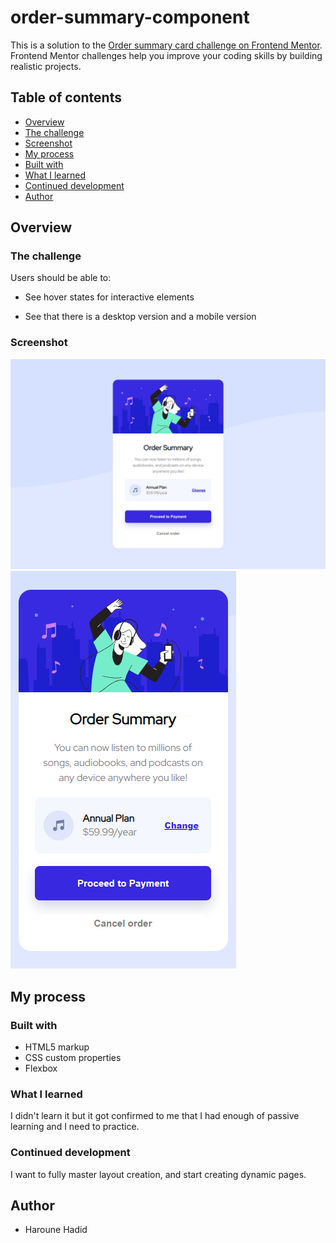 # order-summary-component

This is a solution to the [Order summary card challenge on Frontend Mentor](https://www.frontendmentor.io/challenges/order-summary-component-QlPmajDUj). Frontend Mentor challenges help you improve your coding skills by building realistic projects. 

## Table of contents

- [Overview](#overview)
 - [The challenge](#the-challenge)
 - [Screenshot](#screenshot)
- [My process](#my-process)
 - [Built with](#built-with)
 - [What I learned](#what-i-learned)
 - [Continued development](#continued-development)
- [Author](#author)

## Overview

### The challenge

Users should be able to:

- See hover states for interactive elements

- See that there is a desktop version and a mobile version

### Screenshot

![project-desktop-design](./Screenshots/desktop-design.jpg)
![project-mobile-design](./Screenshots/mobile-design.jpg)

## My process

### Built with

- HTML5 markup
- CSS custom properties
- Flexbox

### What I learned

I didn't learn it but it got confirmed to me that I had enough of passive learning and I need to practice.

### Continued development

I want to fully master layout creation, and start creating dynamic pages.

## Author

- Haroune Hadid